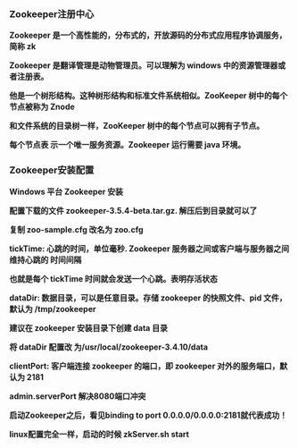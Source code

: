 ### Zookeeper注册中心

**Zookeeper 是一个高性能的，分布式的，开放源码的分布式应用程序协调服务，简称 zk**

**Zookeeper 是翻译管理是动物管理员。可以理解为 windows 中的资源管理器或者注册表。**

**他是一个树形结构。这种树形结构和标准文件系统相似。ZooKeeper 树中的每个节点被称为 Znode**

**和文件系统的目录树一样，ZooKeeper 树中的每个节点可以拥有子节点。**

**每个节点表 示一个唯一服务资源。Zookeeper 运行需要 java 环境。**



### Zookeeper安装配置

**Windows 平台 Zookeeper 安装**

**配置下载的文件 zookeeper-3.5.4-beta.tar.gz. 解压后到目录就可以了**

**复制 zoo-sample.cfg 改名为 zoo.cfg**

**tickTime: 心跳的时间，单位毫秒. Zookeeper 服务器之间或客户端与服务器之间维持心跳的 时间间隔**

**也就是每个 tickTime 时间就会发送一个心跳。表明存活状态**

**dataDir: 数据目录，可以是任意目录。存储 zookeeper 的快照文件、pid 文件，默认为 /tmp/zookeeper**

**建议在 zookeeper 安装目录下创建 data 目录**

**将 dataDir 配置改 为/usr/local/zookeeper-3.4.10/data** 

**clientPort: 客户端连接 zookeeper 的端口，即 zookeeper 对外的服务端口，默认为 2181**

**admin.serverPort   解决8080端口冲突**



**启动Zookeeper之后，看见binding to port 0.0.0.0/0.0.0.0:2181就代表成功！**



**linux配置完全一样，启动的时候  zkServer.sh start**